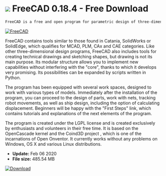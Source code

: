# ![](https://cdn.softexe.net/static/icon/1/freecad-10409.png) FreeCAD 0.18.4 - Free Download

```sh
FreeCAD is a free and open program for parametric design of three-dimensional objects - this means that you can go back to any of the process steps and change its parameters at any time. The program is addressed to engineers and mechanics, but it is also well suited for the design of utility objects and architectural details.
```
[![FreeCAD](https://gallery.dpcdn.pl/imgc/Tools/58200/g_-_420x350_1.5_-_x20150413172335_0.png)](https://softexe.net/win/multimedia/cad/freecad:pRdRa.html)

FreeCAD contains tools similar to those found in Catania, SolidWorks or SolidEdge, which qualifies for MCAD, PLM, CAx and CAE categories. Like other three-dimensional design programs, FreeCAD also includes tools for creating technical drawings and sketching shapes, but drawing is not its main purpose. Its modular structure allows you to implement new capabilities without interfering with the "core", thanks to which it develops very promising. Its possibilities can be expanded by scripts written in Python.
 
 
 The program has been equipped with several work spaces, designed to work with various types of models. Immediately after the installation of the program, you can proceed to the design of parts, work with nets, tracking robot movements, as well as ship design, including the option of calculating displacement. Beginners will be happy with the "First Steps" link, which contains tutorials and explanations of the next elements of the program. 
 
 
 The program is created under the LGPL license and is created exclusively by enthusiasts and volunteers in their free time. It is based on the OpenCascade kernel and the Coind3D project , which is one of the incarnations of Open Onventor. It currently works without any problems on Windows, OS X and various Linux distributions.


- **Update:** Feb 06 2020
- **File size:** 485.54 MB

[![Download](https://cdn.softexe.net/static/img/download.png)](https://softexe.net/win/multimedia/cad/freecad:pRdRa.html)

